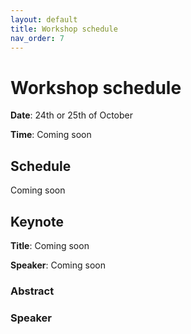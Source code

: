 ```yaml
---
layout: default
title: Workshop schedule
nav_order: 7
---
```


# Workshop schedule

**Date**: 24th or 25th of October

**Time**: Coming soon

## Schedule

Coming soon

## Keynote

**Title**: Coming soon

**Speaker**: Coming soon

### Abstract

### Speaker

